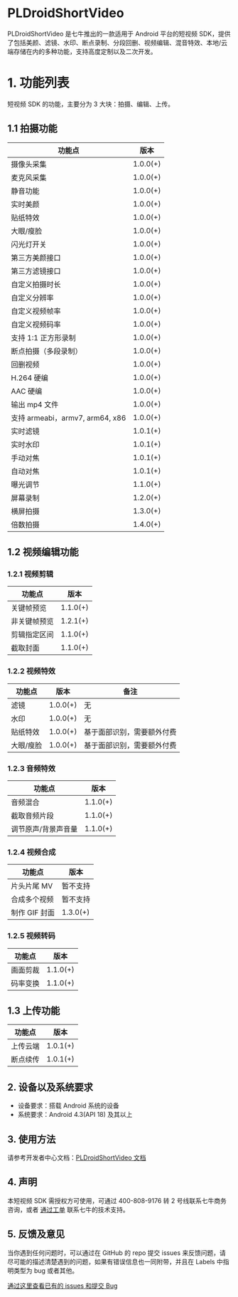 # PLDroidShortVideo

PLDroidShortVideo 是七牛推出的一款适用于 Android 平台的短视频 SDK，提供了包括美颜、滤镜、水印、断点录制、分段回删、视频编辑、混音特效、本地/云端存储在内的多种功能，支持高度定制以及二次开发。

# 1. 功能列表

短视频 SDK 的功能，主要分为 3 大块：拍摄、编辑、上传。

## 1.1 拍摄功能

| 功能点                          | 版本       |
| ---------------------------- | -------- |
| 摄像头采集                        | 1.0.0(+) |
| 麦克风采集                        | 1.0.0(+) |
| 静音功能                         | 1.0.0(+) |
| 实时美颜                         | 1.0.0(+) |
| 贴纸特效                         | 1.0.0(+) |
| 大眼/瘦脸                        | 1.0.0(+) |
| 闪光灯开关                        | 1.0.0(+) |
| 第三方美颜接口                      | 1.0.0(+) |
| 第三方滤镜接口                      | 1.0.0(+) |
| 自定义拍摄时长                      | 1.0.0(+) |
| 自定义分辨率                       | 1.0.0(+) |
| 自定义视频帧率                      | 1.0.0(+) |
| 自定义视频码率                      | 1.0.0(+) |
| 支持 1:1 正方形录制                 | 1.0.0(+) |
| 断点拍摄（多段录制）                   | 1.0.0(+) |
| 回删视频                         | 1.0.0(+) |
| H.264 硬编                     | 1.0.0(+) |
| AAC 硬编                       | 1.0.0(+) |
| 输出 mp4 文件                    | 1.0.0(+) |
| 支持 armeabi，armv7, arm64, x86 | 1.0.0(+) |
| 实时滤镜                         | 1.0.1(+) |
| 实时水印                         | 1.0.1(+) |
| 手动对焦                         | 1.0.1(+) |
| 自动对焦                         | 1.0.1(+) |
| 曝光调节                         | 1.1.0(+) |
| 屏幕录制                         | 1.2.0(+) |
| 横屏拍摄                         | 1.3.0(+) |
| 倍数拍摄                         | 1.4.0(+) |

## 1.2 视频编辑功能

### 1.2.1 视频剪辑

| 功能点    | 版本       |
| ------ | -------- |
| 关键帧预览  | 1.1.0(+) |
| 非关键帧预览 | 1.2.1(+) |
| 剪辑指定区间 | 1.1.0(+) |
| 截取封面   | 1.1.0(+) |

### 1.2.2 视频特效

| 功能点   | 版本       | 备注            |
| ----- | -------- | ------------- |
| 滤镜    | 1.0.0(+) | 无             |
| 水印    | 1.0.0(+) | 无             |
| 贴纸特效  | 1.0.0(+) | 基于面部识别，需要额外付费 |
| 大眼/瘦脸 | 1.0.0(+) | 基于面部识别，需要额外付费 |

### 1.2.3 音频特效

| 功能点        | 版本       |
| ---------- | -------- |
| 音频混合       | 1.1.0(+) |
| 截取音频片段     | 1.1.0(+) |
| 调节原声/背景声音量 | 1.1.0(+) |

### 1.2.4 视频合成

| 功能点       | 版本       |
| --------- | -------- |
| 片头片尾 MV   | 暂不支持     |
| 合成多个视频    | 暂不支持     |
| 制作 GIF 封面 | 1.3.0(+) |


### 1.2.5 视频转码

| 功能点  | 版本       |
| ---- | -------- |
| 画面剪裁 | 1.1.0(+) |
| 码率变换 | 1.1.0(+) |

## 1.3 上传功能

| 功能点  | 版本       |
| ---- | -------- |
| 上传云端 | 1.0.1(+) |
| 断点续传 | 1.0.1(+) |

## 2. 设备以及系统要求

- 设备要求：搭载 Android 系统的设备
- 系统要求：Android 4.3(API 18) 及其以上

## 3. 使用方法

请参考开发者中心文档：[PLDroidShortVideo 文档](https://developer.qiniu.com/pili/sdk/3734/short-video-android-sdk)

## 4. 声明
本短视频 SDK 需授权方可使用，可通过 400-808-9176 转 2 号线联系七牛商务咨询，或者 [通过工单](https://support.qiniu.com/?ref=developer.qiniu.com) 联系七牛的技术支持。

## 5. 反馈及意见

当你遇到任何问题时，可以通过在 GitHub 的 repo 提交 issues 来反馈问题，请尽可能的描述清楚遇到的问题，如果有错误信息也一同附带，并且在 Labels 中指明类型为 bug 或者其他。

[通过这里查看已有的 issues 和提交 Bug](https://github.com/pili-engineering/PLDroidShortVideo/issues)
